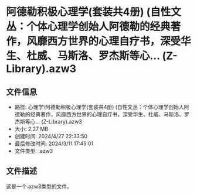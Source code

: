 ﻿# 阿德勒积极心理学(套装共4册) (自性文丛：个体心理学创始人阿德勒的经典著作，风靡西方世界的心理自疗书，深受华生、杜威、马斯洛、罗杰斯等心... (Z-Library).azw3

## 文件信息
- 路径: 心理学\阿德勒积极心理学(套装共4册) (自性文丛：个体心理学创始人阿德勒的经典著作，风靡西方世界的心理自疗书，深受华生、杜威、马斯洛、罗杰斯等心... (Z-Library).azw3
- 大小: 2.27 MB
- 创建时间: 2024/4/27 22:33:50
- 最后修改时间: 2024/3/11 17:45:01
- 文件类型: .azw3

## 文件描述
这是一个.azw3类型的文件。

